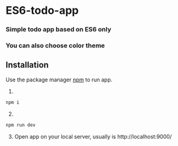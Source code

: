 # ES6-todo-app
### Simple todo app based on ES6 only

### You can also choose color theme

## Installation

Use the package manager [npm](https://www.npmjs.com/) to run app.

1. 

```bash
npm i
```
2.

```bash
npm run dev
```
3. Open app on your local server, usually is http://localhost:9000/
